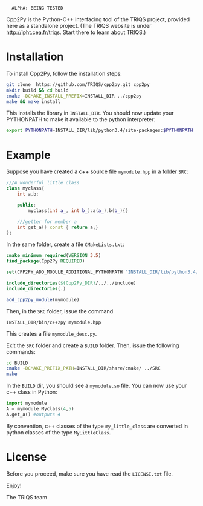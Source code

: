 
      ALPHA: BEING TESTED

Cpp2Py is the Python-C++ interfacing tool of the TRIQS project, provided here as a standalone project. (The TRIQS website is under http://ipht.cea.fr/triqs. Start there to learn about TRIQS.)

Installation
====================

To install Cpp2Py, follow the installation steps:

```bash
git clone  https://github.com/TRIQS/cpp2py.git cpp2py
mkdir build && cd build
cmake -DCMAKE_INSTALL_PREFIX=INSTALL_DIR ../cpp2py
make && make install
```

This installs the library in `INSTALL_DIR`. You should now update your PYTHONPATH to make it available to the python interpreter:

```bash
export PYTHONPATH=INSTALL_DIR/lib/python3.4/site-packages:$PYTHONPATH
```



Example
================

Suppose you have created a c++ source file `mymodule.hpp` in a folder `SRC`:

```c++
///A wonderful little class
class myclass{
	int a,b;

	public:
		myclass(int a_, int b_):a(a_),b(b_){}

	///getter for member a
	int get_a() const { return a;} 
};
```

In the same folder, create a file `CMakeLists.txt`:

```cmake
cmake_minimum_required(VERSION 3.5)
find_package(Cpp2Py REQUIRED)

set(CPP2PY_ADD_MODULE_ADDITIONAL_PYTHONPATH "INSTALL_DIR/lib/python3.4/site-packages/")

include_directories(${Cpp2Py_DIR}/../../include)
include_directories(.)

add_cpp2py_module(mymodule)
```

Then, in the `SRC` folder, issue the command

```
INSTALL_DIR/bin/c++2py mymodule.hpp 
```

This creates a file `mymodule_desc.py`.

Exit the `SRC` folder and create a `BUILD` folder. Then, issue the following commands:

```bash
cd BUILD
cmake -DCMAKE_PREFIX_PATH=INSTALL_DIR/share/cmake/ ../SRC
make 
```

In the `BUILD` dir, you should see a `mymodule.so` file. You can now use your c++ class in Python:

```python
import mymodule
A = mymodule.Myclass(4,5)
A.get_a() #outputs 4
```

By convention, c++ classes of the type `my_little_class` are converted in python classes of the type `MyLittleClass`.

License
===============

Before you proceed, make sure you have read the `LICENSE.txt` file.

Enjoy!

The TRIQS team
